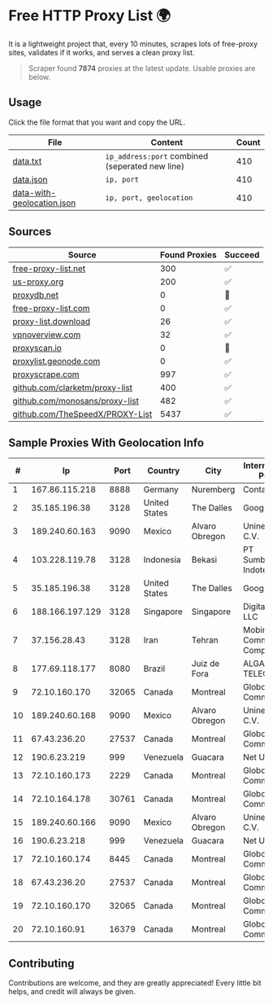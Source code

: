 
# Free HTTP Proxy List 🌍

It is a lightweight project that, every 10 minutes, scrapes lots of free-proxy sites, validates if it works, and serves a clean proxy list.


> Scraper found **7874** proxies at the latest update. Usable proxies are below.

## Usage

Click the file format that you want and copy the URL.


|File|Content|Count|
|----|-------|-----|
|[data.txt](https://raw.githubusercontent.com/themiralay/Proxy-List-World/master/data.txt)|`ip_address:port` combined (seperated new line)|410|
|[data.json](https://raw.githubusercontent.com/themiralay/Proxy-List-World/master/data.json)|`ip, port`|410|
|[data-with-geolocation.json](https://raw.githubusercontent.com/themiralay/Proxy-List-World/master/data-with-geolocation.json)|`ip, port, geolocation`|410|

## Sources

|Source|Found Proxies|Succeed|
|------|-------------|-------|
|[free-proxy-list.net](https://free-proxy-list.net)|300|✅|
|[us-proxy.org](https://www.us-proxy.org)|200|✅|
|[proxydb.net](http://proxydb.net)|0|🚫|
|[free-proxy-list.com](https://free-proxy-list.com/?page=&port=&type%5B%5D=http&type%5B%5D=https&up_time=0&search=Search)|0|✅|
|[proxy-list.download](https://www.proxy-list.download/HTTP)|26|✅|
|[vpnoverview.com](https://vpnoverview.com/privacy/anonymous-browsing/free-proxy-servers)|32|✅|
|[proxyscan.io](https://www.proxyscan.io)|0|🚫|
|[proxylist.geonode.com](https://proxylist.geonode.com/api/proxy-list?limit=300&page=1&sort_by=lastChecked&sort_type=desc&protocols=http,https)|0|✅|
|[proxyscrape.com](https://api.proxyscrape.com/v2/?request=displayproxies&protocol=http&timeout=10000&country=all&ssl=all&anonymity=all)|997|✅|
|[github.com/clarketm/proxy-list](https://raw.githubusercontent.com/clarketm/proxy-list/master/proxy-list-raw.txt)|400|✅|
|[github.com/monosans/proxy-list](https://raw.githubusercontent.com/monosans/proxy-list/main/proxies/http.txt)|482|✅|
|[github.com/TheSpeedX/PROXY-List](https://raw.githubusercontent.com/TheSpeedX/PROXY-List/master/http.txt)|5437|✅|


## Sample Proxies With Geolocation Info

|#|Ip|Port|Country|City|Internet Service Provider|
|-|--|----|-------|----|-------------------------|
|1|167.86.115.218|8888|Germany|Nuremberg|Contabo GmbH|
|2|35.185.196.38|3128|United States|The Dalles|Google LLC|
|3|189.240.60.163|9090|Mexico|Alvaro Obregon|Uninet S.A. de C.V.|
|4|103.228.119.78|3128|Indonesia|Bekasi|PT SumberKoneksi Indotelematika|
|5|35.185.196.38|3128|United States|The Dalles|Google LLC|
|6|188.166.197.129|3128|Singapore|Singapore|DigitalOcean, LLC|
|7|37.156.28.43|3128|Iran|Tehran|Mobin Net Communication Company|
|8|177.69.118.177|8080|Brazil|Juiz de Fora|ALGAR TELECOM S/A|
|9|72.10.160.170|32065|Canada|Montreal|GloboTech Communications|
|10|189.240.60.168|9090|Mexico|Alvaro Obregon|Uninet S.A. de C.V.|
|11|67.43.236.20|27537|Canada|Montreal|GloboTech Communications|
|12|190.6.23.219|999|Venezuela|Guacara|Net Uno|
|13|72.10.160.173|2229|Canada|Montreal|GloboTech Communications|
|14|72.10.164.178|30761|Canada|Montreal|GloboTech Communications|
|15|189.240.60.166|9090|Mexico|Alvaro Obregon|Uninet S.A. de C.V.|
|16|190.6.23.218|999|Venezuela|Guacara|Net Uno|
|17|72.10.160.174|8445|Canada|Montreal|GloboTech Communications|
|18|67.43.236.20|27537|Canada|Montreal|GloboTech Communications|
|19|72.10.160.170|32065|Canada|Montreal|GloboTech Communications|
|20|72.10.160.91|16379|Canada|Montreal|GloboTech Communications|



## Contributing

Contributions are welcome, and they are greatly appreciated! Every
little bit helps, and credit will always be given.


